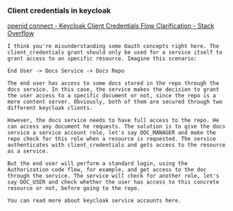 ### Client credentials in keycloak


[openid connect - Keycloak Client Credentials Flow Clarification - Stack Overflow](https://stackoverflow.com/questions/41756879/keycloak-client-credentials-flow-clarification)




```shell
I think you're misunderstanding some Oauth concepts right here. The client_credentials grant should only be used for a service itself to grant access to an specific resource. Imagine this scenario:

End User -> Docs Service -> Docs Repo

The end user has access to some docs stored in the repo through the docs service. In this case, the service makes the decision to grant the user access to a specific document or not, since the repo is a mere content server. Obviously, both of them are secured through two different keycloak clients.

However, the docs service needs to have full access to the repo. He can access any document he requests. The solution is to give the docs service a service account role, let's say DOC_MANAGER and make the repo check for this role when a resource is requested. The service authenticates with client_credentials and gets access to the resource as a service.

But the end user will perform a standard login, using the Authorization code flow, for example, and get access to the doc through the service. The service will check for another role, let's say DOC_USER and check whether the user has access to this concrete resource or not, before going to the repo.

You can read more about keycloak service accounts here.
```

